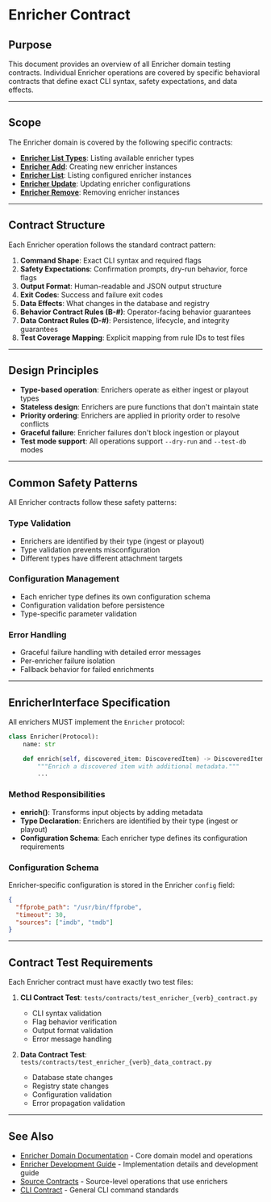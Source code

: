 # Enricher Contract

## Purpose

This document provides an overview of all Enricher domain testing contracts. Individual Enricher operations are covered by specific behavioral contracts that define exact CLI syntax, safety expectations, and data effects.

---

## Scope

The Enricher domain is covered by the following specific contracts:

- **[Enricher List Types](EnricherListTypesContract.md)**: Listing available enricher types
- **[Enricher Add](EnricherAddContract.md)**: Creating new enricher instances
- **[Enricher List](EnricherListContract.md)**: Listing configured enricher instances
- **[Enricher Update](EnricherUpdateContract.md)**: Updating enricher configurations
- **[Enricher Remove](EnricherRemoveContract.md)**: Removing enricher instances

---

## Contract Structure

Each Enricher operation follows the standard contract pattern:

1. **Command Shape**: Exact CLI syntax and required flags
2. **Safety Expectations**: Confirmation prompts, dry-run behavior, force flags
3. **Output Format**: Human-readable and JSON output structure
4. **Exit Codes**: Success and failure exit codes
5. **Data Effects**: What changes in the database and registry
6. **Behavior Contract Rules (B-#)**: Operator-facing behavior guarantees
7. **Data Contract Rules (D-#)**: Persistence, lifecycle, and integrity guarantees
8. **Test Coverage Mapping**: Explicit mapping from rule IDs to test files

---

## Design Principles

- **Type-based operation**: Enrichers operate as either ingest or playout types
- **Stateless design**: Enrichers are pure functions that don't maintain state
- **Priority ordering**: Enrichers are applied in priority order to resolve conflicts
- **Graceful failure**: Enricher failures don't block ingestion or playout
- **Test mode support**: All operations support `--dry-run` and `--test-db` modes

---

## Common Safety Patterns

All Enricher contracts follow these safety patterns:

### Type Validation

- Enrichers are identified by their type (ingest or playout)
- Type validation prevents misconfiguration
- Different types have different attachment targets

### Configuration Management

- Each enricher type defines its own configuration schema
- Configuration validation before persistence
- Type-specific parameter validation

### Error Handling

- Graceful failure handling with detailed error messages
- Per-enricher failure isolation
- Fallback behavior for failed enrichments

---

## EnricherInterface Specification

All enrichers MUST implement the `Enricher` protocol:

```python
class Enricher(Protocol):
    name: str

    def enrich(self, discovered_item: DiscoveredItem) -> DiscoveredItem:
        """Enrich a discovered item with additional metadata."""
        ...
```

### Method Responsibilities

- **enrich()**: Transforms input objects by adding metadata
- **Type Declaration**: Enrichers are identified by their type (ingest or playout)
- **Configuration Schema**: Each enricher type defines its configuration requirements

### Configuration Schema

Enricher-specific configuration is stored in the Enricher `config` field:

```json
{
  "ffprobe_path": "/usr/bin/ffprobe",
  "timeout": 30,
  "sources": ["imdb", "tmdb"]
}
```

---

## Contract Test Requirements

Each Enricher contract must have exactly two test files:

1. **CLI Contract Test**: `tests/contracts/test_enricher_{verb}_contract.py`

   - CLI syntax validation
   - Flag behavior verification
   - Output format validation
   - Error message handling

2. **Data Contract Test**: `tests/contracts/test_enricher_{verb}_data_contract.py`
   - Database state changes
   - Registry state changes
   - Configuration validation
   - Error propagation validation

---

## See Also

- [Enricher Domain Documentation](../domain/Enricher.md) - Core domain model and operations
- [Enricher Development Guide](../developer/Enricher.md) - Implementation details and development guide
- [Source Contracts](SourceContract.md) - Source-level operations that use enrichers
- [CLI Contract](README.md) - General CLI command standards
